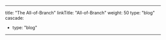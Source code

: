 
---
title: "The All-of-Branch"
linkTitle: "All-of-Branch"
weight: 50
type: "blog"
cascade:
  - type: "blog"

---

